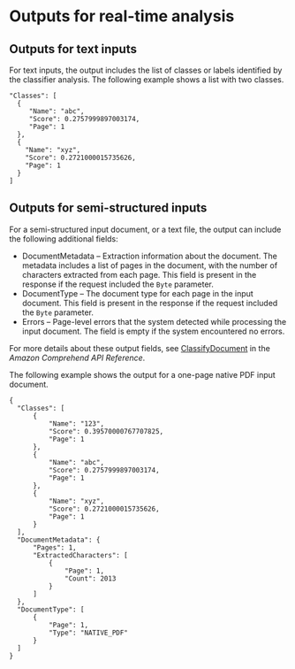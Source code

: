 # Outputs for real\-time analysis<a name="outputs-class-sync"></a>

## Outputs for text inputs<a name="outputs-class-sync-text"></a>

For text inputs, the output includes the list of classes or labels identified by the classifier analysis\. The following example shows a list with two classes\.

```
"Classes": [
  {
     "Name": "abc",
     "Score": 0.2757999897003174,
     "Page": 1
  },
  {
    "Name": "xyz",
    "Score": 0.2721000015735626,
    "Page": 1
  }
]
```

## Outputs for semi\-structured inputs<a name="outputs-class-sync-other"></a>

For a semi\-structured input document, or a text file, the output can include the following additional fields:
+ DocumentMetadata – Extraction information about the document\. The metadata includes a list of pages in the document, with the number of characters extracted from each page\. This field is present in the response if the request included the `Byte` parameter\.
+ DocumentType – The document type for each page in the input document\. This field is present in the response if the request included the `Byte` parameter\.
+ Errors – Page\-level errors that the system detected while processing the input document\. The field is empty if the system encountered no errors\.

For more details about these output fields, see [ClassifyDocument](https://docs.aws.amazon.com/comprehend/latest/APIReference/API_ClassifyDocument.html) in the *Amazon Comprehend API Reference*\.

The following example shows the output for a one\-page native PDF input document\.

```
{
  "Classes": [
      {
          "Name": "123",
          "Score": 0.39570000767707825,
          "Page": 1
      },
      {
          "Name": "abc",
          "Score": 0.2757999897003174,
          "Page": 1
      },
      {
          "Name": "xyz",
          "Score": 0.2721000015735626,
          "Page": 1
      }
  ],
  "DocumentMetadata": {
      "Pages": 1,
      "ExtractedCharacters": [
          {
              "Page": 1,
              "Count": 2013
          }
      ]
  },
  "DocumentType": [
      {
          "Page": 1,
          "Type": "NATIVE_PDF"
      }
  ]
}
```